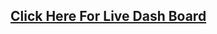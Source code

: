 ## [Click Here For Live Dash Board](https://app.powerbi.com/reportEmbed?reportId=81c5c52b-6710-40e7-be82-4ab9c63f6256)
